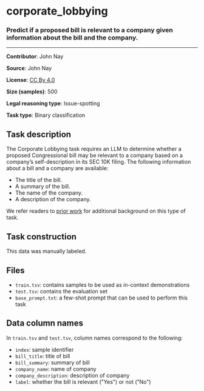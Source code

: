 # corporate_lobbying 

### Predict if a proposed bill is relevant to a company given information about the bill and the company.
---

**Contributor**: John Nay

**Source**: John Nay

**License**: [CC By 4.0](https://creativecommons.org/licenses/by/4.0/)

**Size (samples)**: 500

**Legal reasoning type**: Issue-spotting

**Task type**: Binary classification
 
## Task description
 
The Corporate Lobbying task requires an LLM to determine whether a proposed Congressional bill may be relevant to a company based on a company’s self-description in its SEC 10K filing. The following information about a bill and a company are available:

- The title of the bill.
- A summary of the bill.
- The name of the company.
- A description of the company.

We refer readers to [prior work](https://journals.plos.org/plosone/article?id=10.1371/journal.pone.0176999) for additional background on this type of task.

## Task construction

This data was manually labeled.

## Files

- `train.tsv`: contains samples to be used as in-context demonstrations
- `test.tsv`: contains the evaluation set
- `base_prompt.txt`: a few-shot prompt that can be used to perform this task

## Data column names

In `train.tsv` and `test.tsv`, column names correspond to the following:
- `index`: sample identifier
 - `bill_title`: title of bill
 - `bill_summary`: summary of bill
 - `company_name`: name of company
 - `company_description`: description of company
 - `label`: whether the bill is relevant ("Yes") or not ("No")
